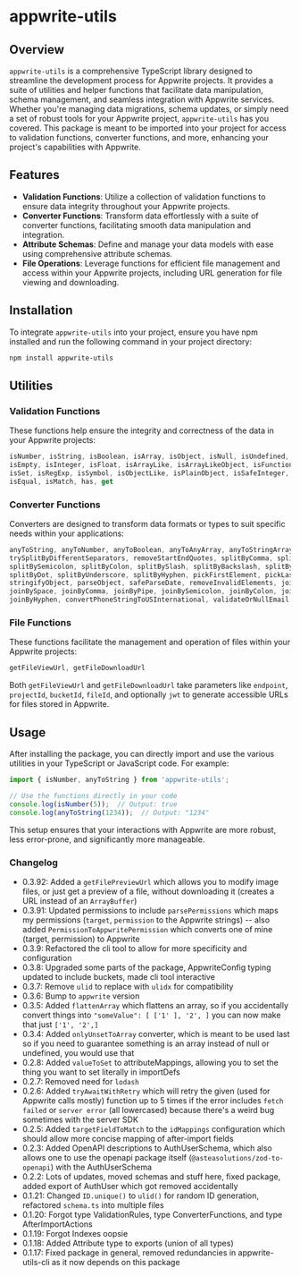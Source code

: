 # appwrite-utils

## Overview

`appwrite-utils` is a comprehensive TypeScript library designed to streamline the development process for Appwrite projects. It provides a suite of utilities and helper functions that facilitate data manipulation, schema management, and seamless integration with Appwrite services. Whether you're managing data migrations, schema updates, or simply need a set of robust tools for your Appwrite project, `appwrite-utils` has you covered. This package is meant to be imported into your project for access to validation functions, converter functions, and more, enhancing your project's capabilities with Appwrite.

## Features

- **Validation Functions**: Utilize a collection of validation functions to ensure data integrity throughout your Appwrite projects.
- **Converter Functions**: Transform data effortlessly with a suite of converter functions, facilitating smooth data manipulation and integration.
- **Attribute Schemas**: Define and manage your data models with ease using comprehensive attribute schemas.
- **File Operations**: Leverage functions for efficient file management and access within your Appwrite projects, including URL generation for file viewing and downloading.

## Installation

To integrate `appwrite-utils` into your project, ensure you have npm installed and run the following command in your project directory:

```bash
npm install appwrite-utils
```

## Utilities

### Validation Functions

These functions help ensure the integrity and correctness of the data in your Appwrite projects:

```typescript
isNumber, isString, isBoolean, isArray, isObject, isNull, isUndefined, isDefined, isDate,
isEmpty, isInteger, isFloat, isArrayLike, isArrayLikeObject, isFunction, isLength, isMap,
isSet, isRegExp, isSymbol, isObjectLike, isPlainObject, isSafeInteger, isTypedArray,
isEqual, isMatch, has, get
```

### Converter Functions

Converters are designed to transform data formats or types to suit specific needs within your applications:

```typescript
anyToString, anyToNumber, anyToBoolean, anyToAnyArray, anyToStringArray,
trySplitByDifferentSeparators, removeStartEndQuotes, splitByComma, splitByPipe,
splitBySemicolon, splitByColon, splitBySlash, splitByBackslash, splitBySpace,
splitByDot, splitByUnderscore, splitByHyphen, pickFirstElement, pickLastElement,
stringifyObject, parseObject, safeParseDate, removeInvalidElements, joinValues,
joinBySpace, joinByComma, joinByPipe, joinBySemicolon, joinByColon, joinBySlash,
joinByHyphen, convertPhoneStringToUSInternational, validateOrNullEmail
```

### File Functions

These functions facilitate the management and operation of files within your Appwrite projects:

```typescript
getFileViewUrl, getFileDownloadUrl
```

Both `getFileViewUrl` and `getFileDownloadUrl` take parameters like `endpoint`, `projectId`, `bucketId`, `fileId`, and optionally `jwt` to generate accessible URLs for files stored in Appwrite.

## Usage

After installing the package, you can directly import and use the various utilities in your TypeScript or JavaScript code. For example:

```typescript
import { isNumber, anyToString } from 'appwrite-utils';

// Use the functions directly in your code
console.log(isNumber(5));  // Output: true
console.log(anyToString(1234));  // Output: "1234"
```

This setup ensures that your interactions with Appwrite are more robust, less error-prone, and significantly more manageable.

### Changelog

- 0.3.92: Added a `getFilePreviewUrl` which allows you to modify image files, or just get a preview of a file, without downloading it (creates a URL instead of an `ArrayBuffer`)
- 0.3.91: Updated permissions to include `parsePermissions` which maps my permissions (`target`, `permission` to the Appwrite strings) -- also added `PermissionToAppwritePermission` which converts one of mine (target, permission) to Appwrite
- 0.3.9: Refactored the cli tool to allow for more specificity and configuration
- 0.3.8: Upgraded some parts of the package, AppwriteConfig typing updated to include buckets, made cli tool interactive
- 0.3.7: Remove `ulid` to replace with `ulidx` for compatibility
- 0.3.6: Bump to `appwrite` version
- 0.3.5: Added `flattenArray` which flattens an array, so if you accidentally convert things into `"someValue": [ ['1' ], '2', ]` you can now make that just `['1', '2',]`
- 0.3.4: Added `onlyUnsetToArray` converter, which is meant to be used last so if you need to guarantee something is an array instead of null or undefined, you would use that
- 0.2.8: Added `valueToSet` to attributeMappings, allowing you to set the thing you want to set literally in importDefs
- 0.2.7: Removed need for `lodash`
- 0.2.6: Added `tryAwaitWithRetry` which will retry the given (used for Appwrite calls mostly) function up to 5 times if the error includes `fetch failed` or `server error` (all lowercased) because there's a weird bug sometimes with the server SDK
- 0.2.5: Added `targetFieldToMatch` to the `idMappings` configuration which should allow more concise mapping of after-import fields
- 0.2.3: Added OpenAPI descriptions to AuthUserSchema, which also allows one to use the openapi package itself (`@asteasolutions/zod-to-openapi`) with the AuthUserSchema
- 0.2.2: Lots of updates, moved schemas and stuff here, fixed package, added export of AuthUser which got removed accidentally
- 0.1.21: Changed `ID.unique()` to `ulid()` for random ID generation, refactored `schema.ts` into multiple files
- 0.1.20: Forgot type ValidationRules, type ConverterFunctions, and type AfterImportActions
- 0.1.19: Forgot Indexes oopsie
- 0.1.18: Added Attribute type to exports (union of all types)
- 0.1.17: Fixed package in general, removed redundancies in appwrite-utils-cli as it now depends on this package
